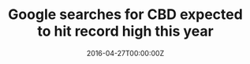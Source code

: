 ---
archived_link: https://web.archive.org/web/20210616052651/https://www.goodmorningamerica.com/news/story/google-searches-cbd-expected-hit-record-high-year-66448514
article: ''
date: '2016-04-27T00:00:00Z'
image:
  focal_point: Smart
original_link: https://www.goodmorningamerica.com/news/story/google-searches-cbd-expected-hit-record-high-year-66448514
summary: ''
title: Google searches for CBD expected to hit record high this year
---